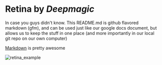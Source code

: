 # Retina by *Deepmagic*
In case you guys didn't know.  This README.md is github flavored markdown (gfm), and can be used just like our google docs document, but allows us to keep the stuff in one place (and more importantly in our local git repo on our own computer)

[Markdown](https://guides.github.com/features/mastering-markdown/) is pretty awesome 

![retina_example](https://kaggle2.blob.core.windows.net/competitions/kaggle/4104/media/retina.jpg)